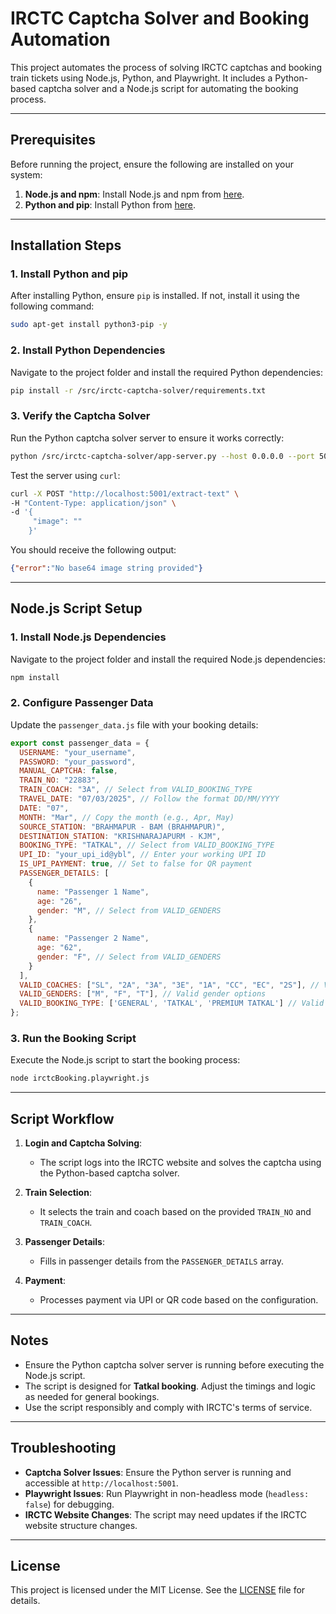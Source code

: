 # IRCTC Captcha Solver and Booking Automation

This project automates the process of solving IRCTC captchas and booking train tickets using Node.js, Python, and Playwright. It includes a Python-based captcha solver and a Node.js script for automating the booking process.

---

## Prerequisites

Before running the project, ensure the following are installed on your system:

1. **Node.js and npm**: Install Node.js and npm from [here](https://nodejs.org/).
2. **Python and pip**: Install Python from [here](https://www.python.org/).

---

## Installation Steps

### 1. Install Python and pip
After installing Python, ensure `pip` is installed. If not, install it using the following command:

```bash
sudo apt-get install python3-pip -y
```

### 2. Install Python Dependencies
Navigate to the project folder and install the required Python dependencies:

```bash
pip install -r /src/irctc-captcha-solver/requirements.txt
```

### 3. Verify the Captcha Solver
Run the Python captcha solver server to ensure it works correctly:

```bash
python /src/irctc-captcha-solver/app-server.py --host 0.0.0.0 --port 5001
```

Test the server using `curl`:

```bash
curl -X POST "http://localhost:5001/extract-text" \
-H "Content-Type: application/json" \
-d '{
     "image": ""
    }'
```

You should receive the following output:

```json
{"error":"No base64 image string provided"}
```

---

## Node.js Script Setup

### 1. Install Node.js Dependencies
Navigate to the project folder and install the required Node.js dependencies:

```bash
npm install
```

### 2. Configure Passenger Data
Update the `passenger_data.js` file with your booking details:

```javascript
export const passenger_data = {
  USERNAME: "your_username",
  PASSWORD: "your_password",
  MANUAL_CAPTCHA: false,
  TRAIN_NO: "22883",
  TRAIN_COACH: "3A", // Select from VALID_BOOKING_TYPE
  TRAVEL_DATE: "07/03/2025", // Follow the format DD/MM/YYYY
  DATE: "07",
  MONTH: "Mar", // Copy the month (e.g., Apr, May)
  SOURCE_STATION: "BRAHMAPUR - BAM (BRAHMAPUR)",
  DESTINATION_STATION: "KRISHNARAJAPURM - KJM",
  BOOKING_TYPE: "TATKAL", // Select from VALID_BOOKING_TYPE
  UPI_ID: "your_upi_id@ybl", // Enter your working UPI ID
  IS_UPI_PAYMENT: true, // Set to false for QR payment
  PASSENGER_DETAILS: [
    {
      name: "Passenger 1 Name",
      age: "26",
      gender: "M", // Select from VALID_GENDERS
    },
    {
      name: "Passenger 2 Name",
      age: "62",
      gender: "F", // Select from VALID_GENDERS
    }
  ],
  VALID_COACHES: ["SL", "2A", "3A", "3E", "1A", "CC", "EC", "2S"], // Valid coach types
  VALID_GENDERS: ["M", "F", "T"], // Valid gender options
  VALID_BOOKING_TYPE: ['GENERAL', 'TATKAL', 'PREMIUM TATKAL'] // Valid booking types
};
```

### 3. Run the Booking Script
Execute the Node.js script to start the booking process:

```bash
node irctcBooking.playwright.js
```

---

## Script Workflow

1. **Login and Captcha Solving**:
   - The script logs into the IRCTC website and solves the captcha using the Python-based captcha solver.

2. **Train Selection**:
   - It selects the train and coach based on the provided `TRAIN_NO` and `TRAIN_COACH`.

3. **Passenger Details**:
   - Fills in passenger details from the `PASSENGER_DETAILS` array.

4. **Payment**:
   - Processes payment via UPI or QR code based on the configuration.

---

## Notes

- Ensure the Python captcha solver server is running before executing the Node.js script.
- The script is designed for **Tatkal booking**. Adjust the timings and logic as needed for general bookings.
- Use the script responsibly and comply with IRCTC's terms of service.

---

## Troubleshooting

- **Captcha Solver Issues**: Ensure the Python server is running and accessible at `http://localhost:5001`.
- **Playwright Issues**: Run Playwright in non-headless mode (`headless: false`) for debugging.
- **IRCTC Website Changes**: The script may need updates if the IRCTC website structure changes.

---

## License

This project is licensed under the MIT License. See the [LICENSE](LICENSE) file for details.


